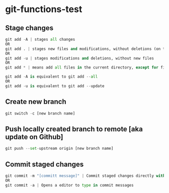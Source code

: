 # git-functions-test

## Stage changes
```python
git add -A | stages all changes
OR
git add . | stages new files and modifications, without deletions (on the current directory and its subdirectories).
OR
git add -u | stages modifications and deletions, without new files
OR
git add * | means add all files in the current directory, except for files whose name begin with a dot.
```
```python
git add -A is equivalent to git add --all
OR
git add -u is equivalent to git add --update
```

## Create new branch
```python
git switch -c [new branch name]
```

## Push locally created branch to remote [aka update on Github]
```python
git push --set-upstream origin [new branch name]
```


## Commit staged changes
```python
git commit -m "[committ message]" | Commit staged changes directly with message
OR
git commit -a | Opens a editor to type in commit messages
```
